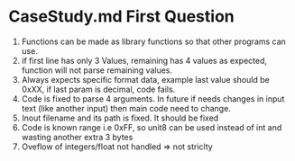 # CaseStudy.md First Question
1) Functions can be made as library functions so that other programs can use.
2) if first line has only 3 Values, remaining has 4 values as expected, function will not parse remaining values.
3) Always expects specific format data, example last value should be 0xXX, if last param is decimal, code fails.
4) Code is fixed to parse 4 arguments. In future if needs changes in input text (like another input) then main code need to change.
5) Inout filename and its path is fixed. It should be fixed
6) Code is known range i.e 0xFF, so unit8 can be used instead of int and wasting another extra 3 bytes
7) Oveflow of integers/float not handled => not striclty

